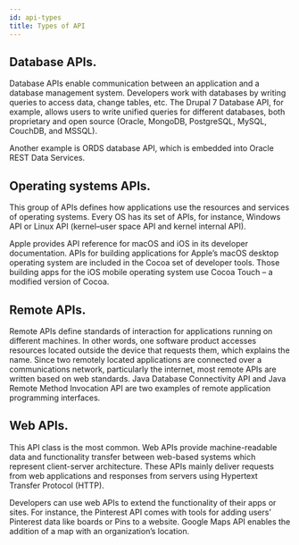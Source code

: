 ```yaml
---
id: api-types
title: Types of API
---
```


## Database APIs.

Database APIs enable communication between an application and a database management system. Developers work with databases by writing queries to access data, change tables, etc. The Drupal 7 Database API, for example, allows users to write unified queries for different databases, both proprietary and open source (Oracle, MongoDB, PostgreSQL, MySQL, CouchDB, and MSSQL).

Another example is ORDS database API, which is embedded into Oracle REST Data Services.

## Operating systems APIs.

This group of APIs defines how applications use the resources and services of operating systems. Every OS has its set of APIs, for instance, Windows API or Linux API (kernel–user space API and kernel internal API).

Apple provides API reference for macOS and iOS in its developer documentation. APIs for building applications for Apple’s macOS desktop operating system are included in the Cocoa set of developer tools. Those building apps for the iOS mobile operating system use Cocoa Touch – a modified version of Cocoa.

## Remote APIs.

Remote APIs define standards of interaction for applications running on different machines. In other words, one software product accesses resources located outside the device that requests them, which explains the name. Since two remotely located applications are connected over a communications network, particularly the internet, most remote APIs are written based on web standards. Java Database Connectivity API and Java Remote Method Invocation API are two examples of remote application programming interfaces.

## Web APIs. 

This API class is the most common. Web APIs provide machine-readable data and functionality transfer between web-based systems which represent client-server architecture. These APIs mainly deliver requests from web applications and responses from servers using Hypertext Transfer Protocol (HTTP).

Developers can use web APIs to extend the functionality of their apps or sites. For instance, the Pinterest API comes with tools for adding users’ Pinterest data like boards or Pins to a website. Google Maps API enables the addition of a map with an organization’s location.
